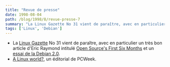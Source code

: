 ```yaml
---
title: "Revue de presse"
date: 1998-08-04
path: /blog/1998/8/revue-presse-7
summary: "La Linux Gazette No 31 vient de paraître, avec en particulier un très bon article d'Eric Raymond intitulé Open Source's First Six Months et un essai de la Debian 2.0."
tags: ['Linux', 'Debian']
---
```


<UL>

<LI>La <A HREF="http://www.linuxgazette.com/">Linux Gazette</A> No 31
vient de paraître, avec en particulier un très bon article d'Eric Raymond
intitulé <A HREF="http://www.linuxgazette.com/issue31/raymond.html">Open
Source's First Six Months</A> et un <A HREF="http://www.linuxgazette.com/issue31/ayers1.html">essai de la
Debian 2.0</A>.
<LI><A HREF="http://www.zdnet.com/pcweek/opinion/0803/03edit.html">A Linux world?</A>, un éditorial de PCWeek.
</UL>


